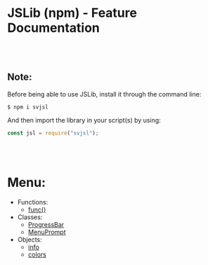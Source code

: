 # JSLib (npm) - Feature Documentation

<br><br>

## Note:
Before being able to use JSLib, install it through the command line:
```
$ npm i svjsl
```
And then import the library in your script(s) by using:
```js
const jsl = require("svjsl");
```

<br><br>

# Menu:
- Functions:
    - [func()](./features/functions.md#func)
- Classes:
    - [ProgressBar](./features/classes.md#progress-bar)
    - [MenuPrompt](./features/classes.md#menu-prompt)
- Objects:
    - [info](./features/objects.md#info)
    - [colors](./features/objects.md#colors)